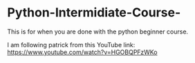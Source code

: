 # Python-Intermidiate-Course-
This is for when you are done with the python beginner course.


I am following patrick from this YouTube link: https://www.youtube.com/watch?v=HGOBQPFzWKo
